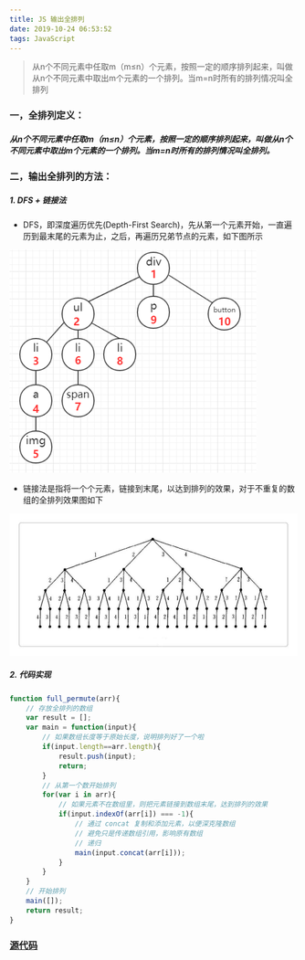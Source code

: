 ```yaml
---
title: JS 输出全排列
date: 2019-10-24 06:53:52
tags: JavaScript
---
```


> 从n个不同元素中任取m（m≤n）个元素，按照一定的顺序排列起来，叫做从n个不同元素中取出m个元素的一个排列。当m=n时所有的排列情况叫全排列

<!-- more -->

### 一，全排列定义：
##### 从n个不同元素中任取m（m≤n）个元素，按照一定的顺序排列起来，叫做从n个不同元素中取出m个元素的一个排列。当m=n时所有的排列情况叫全排列。

### 二，输出全排列的方法：

##### 1. DFS + 链接法
- DFS，即深度遍历优先(Depth-First Search)，先从第一个元素开始，一直遍历到最末尾的元素为止，之后，再遍历兄弟节点的元素，如下图所示

![](/example/img/full-permute-0.jpg)

- 链接法是指将一个个元素，链接到末尾，以达到排列的效果，对于不重复的数组的全排列效果图如下

![](/example/img/full-permute-1.jpg)

##### 2. 代码实现

```js
function full_permute(arr){
    // 存放全排列的数组
    var result = [];
    var main = function(input){
        // 如果数组长度等于原始长度，说明排列好了一个啦
        if(input.length==arr.length){
            result.push(input);
            return;
        }
        // 从第一个数开始排列
        for(var i in arr){
            // 如果元素不在数组里，则把元素链接到数组末尾，达到排列的效果
            if(input.indexOf(arr[i]) === -1){
                // 通过 concat 复制和添加元素，以便深克隆数组
                // 避免只是传递数组引用，影响原有数组
                // 递归
                main(input.concat(arr[i]));
            }
        }
    }
    // 开始排列
    main([]);
    return result;
}

```
### [源代码](https://github.com/luckybirdme/luckybirdme.github.io/blob/master/example/js/full-permute.html)


